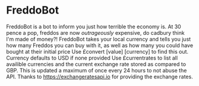 # FreddoBot
FreddoBot is a bot to inform you just how terrible the economy is. At 30 pence a pop, freddos are now *outrageously* expensive, do cadbury think I'm made of money?!
FreddoBot takes your local currency and tells you just how many Freddos you can buy with it, as well as how many you could have bought at their initial price
Use £convert [value] [currency] to find this out. Currency defaults to USD if none provided
Use £currentrates to list all availible currencies and the current exchange rate stored as compared to GBP. This is updated a maximum of once every 24 hours to not abuse the API. Thanks to https://exchangeratesapi.io for providing the exchange rates.

